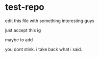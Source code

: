 # test-repo
edit this file with something interesting guys
 
 just accept this ig

 maybe to add

 you dont stink. i take back what i said.